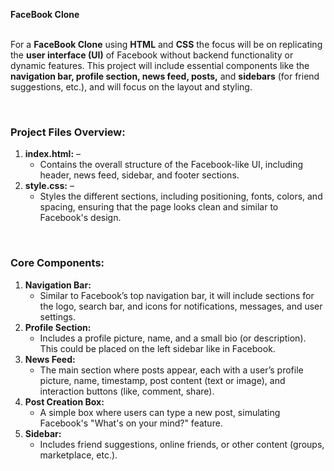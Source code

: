 <a href="https://akshat0502.github.io/FaceBook-Clone/" style="text-decoration: none;"><b>FaceBook Clone</b></a>
    <br><br>
    <p>For a <b>FaceBook Clone</b> using <b>HTML</b> and <b>CSS</b> the focus will be on replicating the <b>user interface (UI)</b> of Facebook without backend functionality or dynamic features. This project will include essential components like the <b>navigation bar, profile section, news feed, posts,</b> and <b>sidebars</b> (for friend suggestions, etc.), and will focus on the layout and styling.</p>
    <br>
            <h3>Project Files Overview:</h3>
            <ol>
                <li><b>index.html:</b> – <ul><li>Contains the overall structure of the Facebook-like UI, including header, news feed, sidebar, and footer sections.</li></ul></li>
                <li><b>style.css:</b> – <ul><li>Styles the different sections, including positioning, fonts, colors, and spacing, ensuring that the page looks clean and similar to Facebook's design.</li></ul></li>
            </ol>
            <br>
<h3>Core Components:</h3>
<ol>
    <li><b>Navigation Bar: </b><ul><li>Similar to Facebook’s top navigation bar, it will include sections for the logo, search bar, and icons for notifications, messages, and user settings.</li></ul></li>
    <li><b>Profile Section: </b><ul><li>Includes a profile picture, name, and a small bio (or description). This could be placed on the left sidebar like in Facebook.</li></ul></li>
    <li><b>News Feed: </b><ul><li>The main section where posts appear, each with a user’s profile picture, name, timestamp, post content (text or image), and interaction buttons (like, comment, share).</li></ul></li>
    <li><b>Post Creation Box: </b><ul><li>A simple box where users can type a new post, simulating Facebook's "What's on your mind?" feature.</li></ul></li>
    <li><b>Sidebar: </b><ul><li>Includes friend suggestions, online friends, or other content (groups, marketplace, etc.).</li></ul></li>
</ol>
